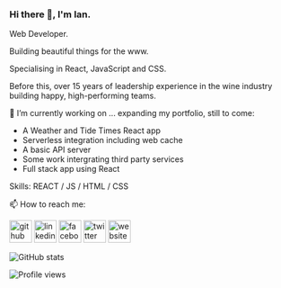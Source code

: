 ### Hi there 👋, I'm Ian.
Web Developer. 

Building beautiful things for the www.

Specialising in React, JavaScript and CSS.

Before this, over 15 years of leadership experience in the wine industry building happy, high-performing teams.

🔭 I’m currently working on ... expanding my portfolio, still to come:

- A Weather and Tide Times React app
- Serverless integration including web cache
- A basic API server
- Some work intergrating third party services
- Full stack app using React

Skills: REACT / JS / HTML / CSS

📫 How to reach me:

[<img src='https://cdn.jsdelivr.net/npm/simple-icons@3.0.1/icons/github.svg' alt='github' height='40'>](https://github.com/ianwhiscombe)  [<img src='https://cdn.jsdelivr.net/npm/simple-icons@3.0.1/icons/linkedin.svg' alt='linkedin' height='40'>](https://www.linkedin.com/in/ian-whiscombe/)  [<img src='https://cdn.jsdelivr.net/npm/simple-icons@3.0.1/icons/facebook.svg' alt='facebook' height='40'>](https://www.facebook.com/ian.whiscombe)  [<img src='https://cdn.jsdelivr.net/npm/simple-icons@3.0.1/icons/twitter.svg' alt='twitter' height='40'>](https://twitter.com/i4nw)  [<img src='https://cdn.jsdelivr.net/npm/simple-icons@3.0.1/icons/icloud.svg' alt='website' height='40'>](www.ianwhiscombe.com)  

![GitHub stats](https://github-readme-stats.vercel.app/api?username=ianwhiscombe&show_icons=true)  

![Profile views](https://gpvc.arturio.dev/ianwhiscombe)  

<!--
**ianwhiscombe/ianwhiscombe** is a ✨ _special_ ✨ repository because its `README.md` (this file) appears on your GitHub profile.

Here are some ideas to get you started:


- 🌱 I’m currently learning ...
- 👯 I’m looking to collaborate on ...
- 🤔 I’m looking for help with ...
- 💬 Ask me about ...
- 📫 How to reach me: ...
- 😄 Pronouns: ...
- ⚡ Fun fact: ...
-->
